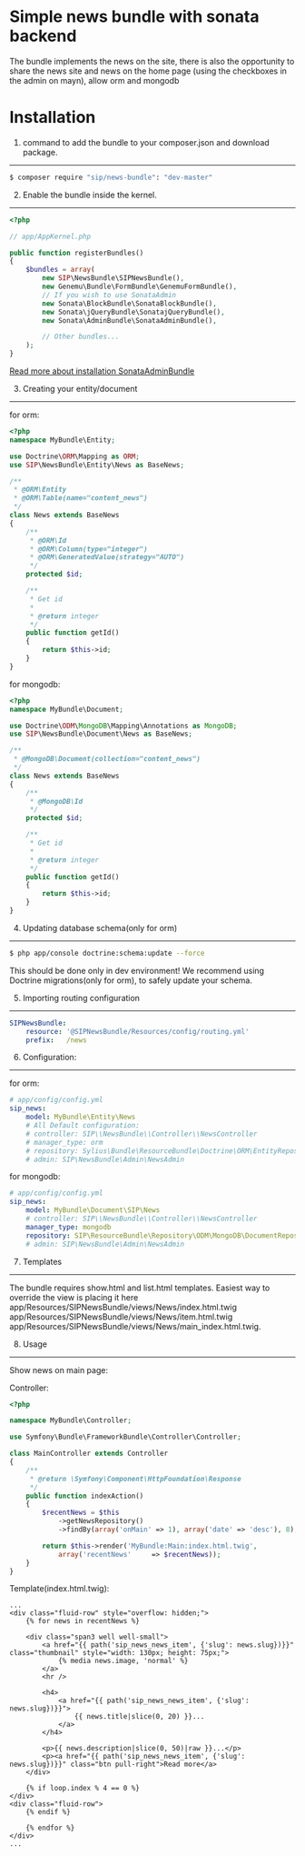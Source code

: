 Simple news bundle with sonata backend
======================================

The bundle implements the news on the site, there is also the opportunity to share the news site
and news on the home page (using the checkboxes in the admin on mayn), allow orm and mongodb

Installation
============

1. command to add the bundle to your composer.json and download package.
------------------------------------------------------------------------

``` bash
$ composer require "sip/news-bundle": "dev-master"
```

2. Enable the bundle inside the kernel.
---------------------------------------

``` php
<?php

// app/AppKernel.php

public function registerBundles()
{
    $bundles = array(
        new SIP\NewsBundle\SIPNewsBundle(),
        new Genemu\Bundle\FormBundle\GenemuFormBundle(),
        // If you wish to use SonataAdmin
        new Sonata\BlockBundle\SonataBlockBundle(),
        new Sonata\jQueryBundle\SonatajQueryBundle(),
        new Sonata\AdminBundle\SonataAdminBundle(),

        // Other bundles...
    );
}
```

[Read more about installation SonataAdminBundle](http://sonata-project.org/bundles/admin/master/doc/reference/installation.html#installation)

3. Creating your entity/document
-----------------------

for orm:
``` php
<?php
namespace MyBundle\Entity;

use Doctrine\ORM\Mapping as ORM;
use SIP\NewsBundle\Entity\News as BaseNews;

/**
 * @ORM\Entity
 * @ORM\Table(name="content_news")
 */
class News extends BaseNews
{
    /**
     * @ORM\Id
     * @ORM\Column(type="integer")
     * @ORM\GeneratedValue(strategy="AUTO")
     */
    protected $id;

    /**
     * Get id
     *
     * @return integer
     */
    public function getId()
    {
        return $this->id;
    }
}
```

for mongodb:
``` php
<?php
namespace MyBundle\Document;

use Doctrine\ODM\MongoDB\Mapping\Annotations as MongoDB;
use SIP\NewsBundle\Document\News as BaseNews;

/**
 * @MongoDB\Document(collection="content_news")
 */
class News extends BaseNews
{
    /**
     * @MongoDB\Id
     */
    protected $id;

    /**
     * Get id
     *
     * @return integer
     */
    public function getId()
    {
        return $this->id;
    }
}
```

4. Updating database schema(only for orm)
---------------------------

``` bash
$ php app/console doctrine:schema:update --force
```

This should be done only in dev environment! We recommend using Doctrine migrations(only for orm), to safely update your schema.

5. Importing routing configuration
----------------------------------

``` yml
SIPNewsBundle:
    resource: '@SIPNewsBundle/Resources/config/routing.yml'
    prefix:   /news
```

6. Configuration:
-----------------

for orm:

``` yml
# app/config/config.yml
sip_news:
    model: MyBundle\Entity\News
    # All Default configuration:
    # controller: SIP\\NewsBundle\\Controller\\NewsController
    # manager_type: orm
    # repository: Sylius\Bundle\ResourceBundle\Doctrine\ORM\EntityRepository
    # admin: SIP\NewsBundle\Admin\NewsAdmin
```

for mongodb:

``` yml
# app/config/config.yml
sip_news:
    model: MyBundle\Document\SIP\News
    # controller: SIP\\NewsBundle\\Controller\\NewsController
    manager_type: mongodb
    repository: SIP\ResourceBundle\Repository\ODM\MongoDB\DocumentRepository
    # admin: SIP\NewsBundle\Admin\NewsAdmin
```

7. Templates
------------

The bundle requires show.html and list.html templates.
Easiest way to override the view is placing it here
app/Resources/SIPNewsBundle/views/News/index.html.twig
app/Resources/SIPNewsBundle/views/News/item.html.twig
app/Resources/SIPNewsBundle/views/News/main_index.html.twig.

8. Usage
--------

Show news on main page:

Controller:

``` php
<?php

namespace MyBundle\Controller;

use Symfony\Bundle\FrameworkBundle\Controller\Controller;

class MainController extends Controller
{
    /**
     * @return \Symfony\Component\HttpFoundation\Response
     */
    public function indexAction()
    {
        $recentNews = $this
            ->getNewsRepository()
            ->findBy(array('onMain' => 1), array('date' => 'desc'), 8);

        return $this->render('MyBundle:Main:index.html.twig',
            array('recentNews'     => $recentNews));
    }
}
```

Template(index.html.twig):

``` twig
...
<div class="fluid-row" style="overflow: hidden;">
    {% for news in recentNews %}

    <div class="span3 well well-small">
        <a href="{{ path('sip_news_news_item', {'slug': news.slug})}}" class="thumbnail" style="width: 130px; height: 75px;">
            {% media news.image, 'normal' %}
        </a>
        <hr />

        <h4>
            <a href="{{ path('sip_news_news_item', {'slug': news.slug})}}">
                {{ news.title|slice(0, 20) }}...
            </a>
        </h4>

        <p>{{ news.description|slice(0, 50)|raw }}...</p>
        <p><a href="{{ path('sip_news_news_item', {'slug': news.slug})}}" class="btn pull-right">Read more</a>
    </div>

    {% if loop.index % 4 == 0 %}
</div>
<div class="fluid-row">
    {% endif %}

    {% endfor %}
</div>
...
```